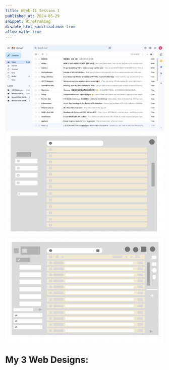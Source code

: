 ```yaml
---
title: Week 11 Session 1
published_at: 2024-05-29
snippet: Wireframing
disable_html_sanitization: true
allow_math: true
---
```

![description](/static/W11S1/gmail.png)
![description](/static/W11S1/own.png)
![description](/static/W11S1/copied.png)


# My 3 Web Designs: